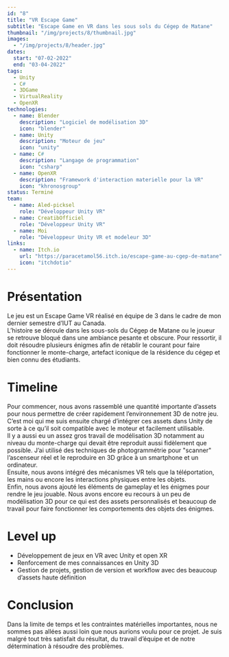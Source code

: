 ```yaml
---
id: "8"
title: "VR Escape Game"
subtitle: "Escape Game en VR dans les sous sols du Cégep de Matane"
thumbnail: "/img/projects/8/thumbnail.jpg"
images:
  - "/img/projects/8/header.jpg"
dates:
  start: "07-02-2022"
  end: "03-04-2022"
tags:
  - Unity
  - C#
  - 3DGame
  - VirtualReality
  - OpenXR
technologies:
  - name: Blender
    description: "Logiciel de modélisation 3D"
    icon: "blender"
  - name: Unity
    description: "Moteur de jeu"
    icon: "unity"
  - name: C#
    description: "Langage de programmation"
    icon: "csharp"
  - name: OpenXR
    description: "Framework d'interaction materielle pour la VR"
    icon: "khronosgroup"
status: Terminé
team:
  - name: Aled-picksel
    role: "Développeur Unity VR"
  - name: CreatibOfficiel
    role: "Développeur Unity VR"
  - name: Moi
    role: "Développeur Unity VR et modeleur 3D"
links:
  - name: Itch.io
    url: "https://paracetamol56.itch.io/escape-game-au-cgep-de-matane"
    icon: "itchdotio"
---
```


# Présentation
Le jeu est un Escape Game VR réalisé en équipe de 3 dans le cadre de mon dernier semestre d’IUT au Canada.<br/>L’histoire se déroule dans les sous-sols du Cégep de Matane ou le joueur se retrouve bloqué dans une ambiance pesante et obscure. Pour ressortir, il doit résoudre plusieurs énigmes afin de rétablir le courant pour faire fonctionner le monte-charge, artefact iconique de la résidence du cégep et bien connu des étudiants.

# Timeline
Pour commencer, nous avons rassemblé une quantité importante d’assets pour nous permettre de créer rapidement l’environnement 3D de notre jeu.<br/>C’est moi qui me suis ensuite chargé d’intégrer ces assets dans Unity de sorte à ce qu’il soit compatible avec le moteur et facilement utilisable.<br/>Il y a aussi eu un assez gros travail de modélisation 3D notamment au niveau du monte-charge qui devait être reproduit aussi fidèlement que possible. J’ai utilisé des techniques de photogrammétrie pour "scanner" l’ascenseur réel et le reproduire en 3D grâce à un smartphone et un ordinateur.<br/>Ensuite, nous avons intégré des mécanismes VR tels que la téléportation, les mains ou encore les interactions physiques entre les objets.<br/>Enfin, nous avons ajouté les éléments de gameplay et les énigmes pour rendre le jeu jouable. Nous avons encore eu recours à un peu de modélisation 3D pour ce qui est des assets personnalisés et beaucoup de travail pour faire fonctionner les comportements des objets des énigmes.

# Level up
<ul><li>Développement de jeux en VR avec Unity et open XR</li><li>Renforcement de mes connaissances en Unity 3D</li><li>Gestion de projets, gestion de version et workflow avec des beaucoup d’assets haute définition</li></ul>

# Conclusion
Dans la limite de temps et les contraintes matérielles importantes, nous ne sommes pas allées aussi loin que nous aurions voulu pour ce projet. Je suis malgré tout très satisfait du résultat, du travail d’équipe et de notre détermination à résoudre des problèmes.

